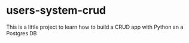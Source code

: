 # users-system-crud
This is a little project to learn how to build a CRUD app with Python an a Postgres DB
